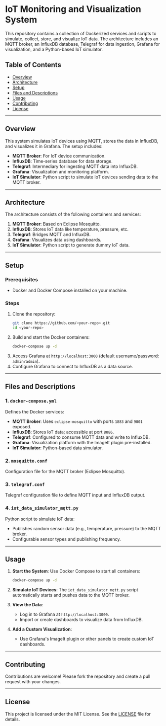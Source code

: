 # IoT Monitoring and Visualization System

This repository contains a collection of Dockerized services and scripts to simulate, collect, store, and visualize IoT data. The architecture includes an MQTT broker, an InfluxDB database, Telegraf for data ingestion, Grafana for visualization, and a Python-based IoT simulator.

## Table of Contents
- [Overview](#overview)
- [Architecture](#architecture)
- [Setup](#setup)
- [Files and Descriptions](#files-and-descriptions)
- [Usage](#usage)
- [Contributing](#contributing)
- [License](#license)

---

## Overview
This system simulates IoT devices using MQTT, stores the data in InfluxDB, and visualizes it in Grafana. The setup includes:
- **MQTT Broker**: For IoT device communication.
- **InfluxDB**: Time-series database for data storage.
- **Telegraf**: Intermediary for ingesting MQTT data into InfluxDB.
- **Grafana**: Visualization and monitoring platform.
- **IoT Simulator**: Python script to simulate IoT devices sending data to the MQTT broker.

---

## Architecture
The architecture consists of the following containers and services:
1. **MQTT Broker**: Based on Eclipse Mosquitto.
2. **InfluxDB**: Stores IoT data like temperature, pressure, etc.
3. **Telegraf**: Bridges MQTT and InfluxDB.
4. **Grafana**: Visualizes data using dashboards.
5. **IoT Simulator**: Python script to generate dummy IoT data.

---

## Setup
### Prerequisites
- Docker and Docker Compose installed on your machine.

### Steps
1. Clone the repository:
   ```bash
   git clone https://github.com/<your-repo>.git
   cd <your-repo>
   ```
2. Build and start the Docker containers:
   ```bash
   docker-compose up -d
   ```
3. Access Grafana at `http://localhost:3000` (default username/password: `admin/admin`).
4. Configure Grafana to connect to InfluxDB as a data source.

---

## Files and Descriptions

### 1. `docker-compose.yml`
Defines the Docker services:
- **MQTT Broker**: Uses `eclipse-mosquitto` with ports `1883` and `9001` exposed.
- **InfluxDB**: Stores IoT data; accessible at port `8086`.
- **Telegraf**: Configured to consume MQTT data and write to InfluxDB.
- **Grafana**: Visualization platform with the ImageIt plugin pre-installed.
- **IoT Simulator**: Python-based data simulator.

### 2. `mosquitto.conf`
Configuration file for the MQTT broker (Eclipse Mosquitto).

### 3. `telegraf.conf`
Telegraf configuration file to define MQTT input and InfluxDB output.

### 4. `iot_data_simulator_mqtt.py`
Python script to simulate IoT data:
- Publishes random sensor data (e.g., temperature, pressure) to the MQTT broker.
- Configurable sensor types and publishing frequency.

---

## Usage
1. **Start the System**:
   Use Docker Compose to start all containers:
   ```bash
   docker-compose up -d
   ```

2. **Simulate IoT Devices**:
   The `iot_data_simulator_mqtt.py` script automatically starts and pushes data to the MQTT broker.

3. **View the Data**:
   - Log in to Grafana at `http://localhost:3000`.
   - Import or create dashboards to visualize data from InfluxDB.

4. **Add a Custom Visualization**:
   - Use Grafana's ImageIt plugin or other panels to create custom IoT dashboards.

---

## Contributing
Contributions are welcome! Please fork the repository and create a pull request with your changes.

---

## License
This project is licensed under the MIT License. See the [LICENSE](LICENSE) file for details.
